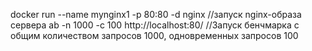 docker run --name mynginx1 -p 80:80 -d nginx //запуск nginx-образа сервера
ab -n 1000 -c 100 http://localhost:80/ //Запуск бенчмарка с общим количеством запросов 1000, одновременных запросов 100

